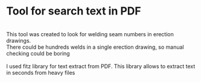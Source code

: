 <h1> Tool for search text in PDF</h1>
<br>
This tool was created to look for welding seam numbers in erection drawings.<br>
There could be hundreds welds in a single erection drawing, so manual checking could be boring <br>
<br>
I used fitz library for text extract from PDF. This library allows to extract text in seconds from heavy files
